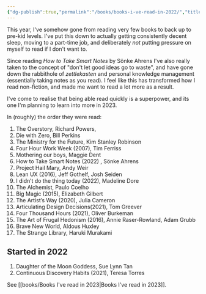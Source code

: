 ```yaml
---
{"dg-publish":true,"permalink":"/books/books-i-ve-read-in-2022/","title":"Books I've read in 2022","tags":["reading"],"noteIcon":"","created":"2022-12-29","updated":"2023-01-12"}
---
```



This year, I've somehow gone from reading very few books to back up to pre-kid levels. I've put this down to actually getting consistently decent sleep, moving to a part-time job, and deliberately _not_ putting pressure on myself to read if I don't want to. 

Since reading _How to Take Smart Notes_ by Sönke Ahrens I've also really taken to the concept of "don't let good ideas go to waste", and have gone down the rabbithole of _zettlekasten_ and personal knowledge management (essentially taking notes as you read). I feel like this has transformed how I read non-fiction, and made me want to read a lot more as a result.

I've come to realise that being able read quickly is a superpower, and its one I'm planning to learn into more in 2023. 

In (roughly) the order they were read:

1. The Overstory, Richard Powers, 
2. Die with Zero, Bill Perkins
3. The Ministry for the Future, Kim Stanley Robinson
4. Four Hour Work Week (2007), Tim Ferriss
5. Mothering our boys, Maggie Dent
6. How to Take Smart Notes (2022) , Sönke Ahrens
7. Project Hail Mary, Andy Weir
8. Lean UX (2016), Jeff Gothelf, Josh Seiden
9. I didn’t do the thing today (2022), Madeline Dore
10. The Alchemist, Paulo Coelho
11. Big Magic (2015), Elizabeth Gilbert
12. The Artist’s Way (2020), Julia Cameron
13. Articulating Design Decisions(2021), Tom Greever
14. Four Thousand Hours (2021),  Oliver Burkeman
15. The Art of Frugal Hedonism (2016), Annie Raser-Rowland, Adam Grubb 
16. Brave New World, Aldous Huxley
17. The Strange Library, Haruki Murakami

## Started in 2022

1. Daughter of the Moon Goddess, Sue Lynn Tan 
2.  Continuous Discovery Habits  (2021), Teresa Torres

See [[books/Books I've read in 2023\|Books I've read in 2023]].